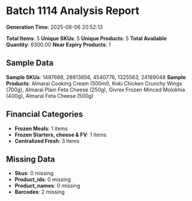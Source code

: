 # Batch 1114 Analysis Report

**Generation Time**: 2025-08-06 20:52:13

**Total Items**: 5
**Unique SKUs**: 5
**Unique Products**: 5
**Total Available Quantity**: 6300.00
**Near Expiry Products**: 1

## Sample Data
**Sample SKUs**: 1497668, 28913656, 4540776, 1325563, 24189048
**Sample Products**: Almarai Cooking Cream (500ml), Koki Chicken Crunchy Wings (700g), Almarai Plain Feta Cheese (250g), Givrex Frozen Minced Molokhia (400g), Almarai Feta Cheese (500g)

## Financial Categories
- **Frozen Meals**: 1 items
- **Frozen Starters, cheese & FV**: 1 items
- **Centralized Fresh**: 3 items

## Missing Data
- **Skus**: 0 missing
- **Product_ids**: 0 missing
- **Product_names**: 0 missing
- **Barcodes**: 2 missing
